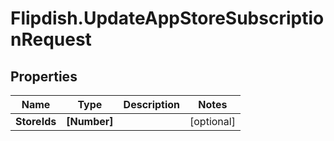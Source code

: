 # Flipdish.UpdateAppStoreSubscriptionRequest

## Properties
Name | Type | Description | Notes
------------ | ------------- | ------------- | -------------
**StoreIds** | **[Number]** |  | [optional] 


